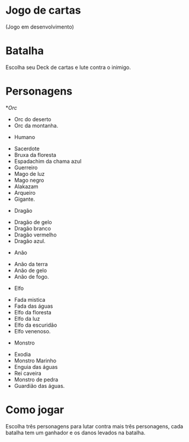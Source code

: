 # Jogo de cartas

(Jogo em desenvolvimento)


# Batalha

Escolha seu Deck de cartas e lute contra o inimigo.

# Personagens

*_Orc_ 
- Orc do deserto
- Orc da montanha.

* Humano 
- Sacerdote 
- Bruxa da floresta
- Espadachim da chama azul
- Guerreiro
- Mago de luz
- Mago negro
- Alakazam
- Arqueiro
- Gigante.

* Dragão 
- Dragão de gelo
- Dragão branco
- Dragão vermelho
- Dragão azul.

* Anão 
- Anão da terra
- Anão de gelo
- Anão de fogo.

* Elfo 
- Fada mistica
- Fada das águas
- Elfo da floresta
- Elfo da luz
- Elfo da escuridão
- Elfo venenoso.

* Monstro 
- Exodia
- Monstro Marinho
- Enguia das águas
- Rei caveira
- Monstro de pedra
- Guardião das águas.

# Como jogar

Escolha três personagens para lutar contra mais três personagens, cada batalha tem um ganhador e os danos levados na batalha.
